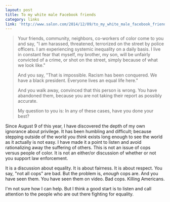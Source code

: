 ```yaml
---
layout: post
title: To my white male Facebook friends
category: links
link: 'http://www.salon.com/2014/12/09/to_my_white_male_facebook_friends/'
---
```


> Your friends, community, neighbors, co-workers of color come to you and say, "I am harassed, threatened, terrorized on the street by police officers. I am experiencing systemic inequality on a daily basis. I live in constant fear that myself, my brother, my son, will be unfairly convicted of a crime, or shot on the street, simply because of what we look like."
>
> And you say, "That is impossible. Racism has been conquered. We have a black president. Everyone lives an equal life here."
>
> And you walk away, convinced that this person is wrong. You have abandoned them, because you are not taking their report as possibly accurate.
>
> My question to you is: In any of these cases, have you done your best?

Since August 9 of this year, I have discovered the depth of my own ignorance about privilege. It has been humbling and difficult; because stepping outside of the world you *think* exists long enough to see the world as it actually is not easy. I have made it a point to listen and avoid rationalizing away the suffering of others. This is not an issue of cops versus people of color. It is not an either/or discussion of whether or not you support law enforcement.

It is a discussion about equality. It is about fairness. It is about respect. You say, "not all cops" are bad. But the problem is, *enough* cops are. And you have seen them. You have seen them on video. Bad cops. Killing Americans.

I'm not sure how I can help. But I think a good start is to listen and call attention to the people who are out there fighting for equality.
